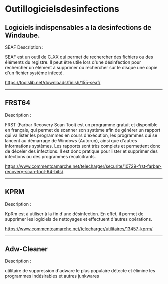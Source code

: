# Outillogicielsdesinfections

Logiciels indispensables a la desinfections de Windaube.
------------------------------------------------------------------------------------------------------------------------

SEAF
Description :


SEAF est un outil de C_XX qui permet de rechercher des fichiers ou des éléments du registre. Il peut être utile lors d'une désinfection pour rechercher un élément à supprimer ou rechercher sur le disque une copie d'un fichier système infecté.

https://toolslib.net/downloads/finish/155-seaf/

------------------------------------------------------------------------------------------------------------------------
FRST64
------------------------------------------------------------------------------------------------------------------------
Description :

FRST (Farbar Recovery Scan Tool) est un programme gratuit et disponible en français, qui permet de scanner son système afin de générer un rapport qui va lister les programmes en cours d'exécution, les programmes qui se lancent au démarrage de Windows (Autorun), ainsi que d'autres informations systèmes. Les rapports sont très complets et permettent donc de déceler des infections. Il est donc pratique pour lister et supprimer des infections ou des programmes récalcitrants.


https://www.commentcamarche.net/telecharger/securite/10729-frst-farbar-recovery-scan-tool-64-bits/

------------------------------------------------------------------------------------------------------------------------
KPRM
------------------------------------------------------------------------------------------------------------------------
Description :

KpRm est à utiliser à la fin d'une désinfection. En effet, il permet de supprimer les logiciels de nettoyages et effectuent d'autres opérations.

https://www.commentcamarche.net/telecharger/utilitaires/13457-kprm/

------------------------------------------------------------------------------------------------------------------------
Adw-Cleaner
------------------------------------------------------------------------------------------------------------------------
Description :


utilitaire de suppression d'adware le plus populaire détecte et élimine les programmes indésirables et autres junkwares 
